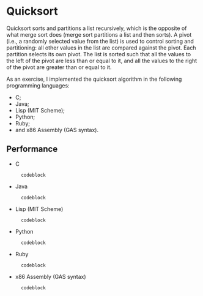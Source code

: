 # Quicksort #

Quicksort sorts and partitions a list recursively, which is the opposite of what merge sort does (merge sort partitions a list and then sorts). A pivot (i.e., a randomly selected value from the list) is used to control sorting and partitioning: all other values in the list are compared against the pivot. Each partition selects its own pivot. The list is sorted such that all the values to the left of the pivot are less than or equal to it, and all the values to the right of the pivot are greater than or equal to it.

As an exercise, I implemented the quicksort algorithm in the following programming languages:
* C;
* Java;
* Lisp (MIT Scheme);
* Python;
* Ruby;
* and x86 Assembly (GAS syntax).

## Performance ##

* C

        codeblock

* Java

        codeblock

* Lisp (MIT Scheme)

        codeblock

* Python

        codeblock

* Ruby

        codeblock

* x86 Assembly (GAS syntax)

        codeblock
